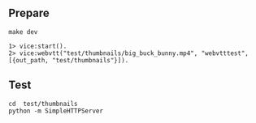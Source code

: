 ## Prepare

```
make dev

1> vice:start().
2> vice:webvtt("test/thumbnails/big_buck_bunny.mp4", "webvtttest", [{out_path, "test/thumbnails"}]).
```

## Test

```
cd  test/thumbnails
python -m SimpleHTTPServer
```
